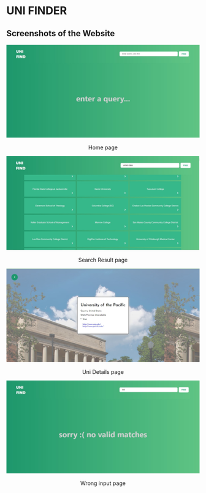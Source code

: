 # UNI FINDER


## Screenshots of the Website

<p align="center">
  <img src="https://github.com/slowdivesun/uni-find/blob/master/public/homepage.jpg">
  <p align="center">Home page</p>
</p>


<p align="center">
  <img src="https://github.com/slowdivesun/uni-find/blob/master/public/results.jpg">
  <p align="center">Search Result page</p>
</p>

<p align="center">
  <img src="https://github.com/slowdivesun/uni-find/blob/master/public/uni_page.jpg">
  <p align="center">Uni Details page</p>
</p>

<p align="center">
  <img src="https://github.com/slowdivesun/uni-find/blob/master/public/wrong.jpg">
  <p align="center">Wrong input page</p>
</p>
